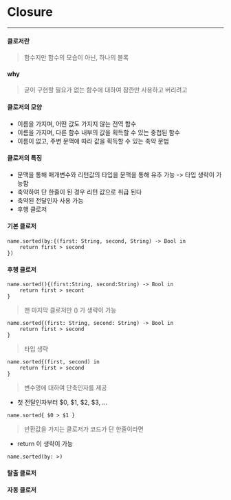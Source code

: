 # Closure
---
#### 클로저란
> 함수지만 함수의 모습이 아닌, 하나의 블록
#### why
> 굳이 구현할 필요가 없는 함수에 대하여  잠깐만 사용하고 버리려고
#### 클로저의 모양
- 이름을 가지며, 어떤 값도 가지지 않는 전역 함수
- 이름을 가지며, 다른 함수 내부의 값을 획득할 수 있는 중첩된 함수
- 이름이 없고, 주변 문맥에 따라 값을 획득할 수 있는 축약 문법

#### 클로저의 특징
- 문맥을 통해 매개변수와 리턴값의 타입을 문맥을 통해 유추 가능 -> 타입 생략이 가능함
- 축약하여 단 한줄이 된 경우 리턴 값으로 취급 된다
- 축약된 전달인자 사용 가능
- 후행 클로저

#### 기본 클로저
```
name.sorted(by:{(first: String, second, String) -> Bool in
	return first > second
})
```
#### 후행 클로저
```
name.sorted(){(first:String, second:String) -> Bool in
	return first > secont
}
```
> 맨 마지막 클로저만 () 가 생략이 가능
```
name.sorted{(first: String, second: String) -> Bool in
	return first > second
}
```
> 타입 생략
```
name.sorted{(first, second) in
	return first > second
}
```
> 변수명에 대하여 단축인자를 제공

- 첫 전달인자부터 $0, $1, $2, $3, ...
```
name.sorted{ $0 > $1 }
```
> 반환값을 가지는 클로저가 코드가 단 한줄이라면
- return 이 생략이 가능
```
name.sorted(by: >)
```

#### 탈출 클로저

#### 자동 클로저

